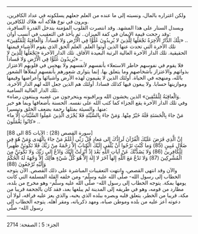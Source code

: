 ------------------------------------------------------------------------

ولكن اغتراره بالمال، ونسبته إلى ما عنده من العلم جعلهم يسلكونه في عداد
الكافرين، ويرون في نوع هلاكه أنه هلاك للكافرين.  
ويسدل الستار على هذا المشهد. وقد انتصرت القلوب المؤمنة بتدخل القدرة
السافرة، وقد رجحت قيمة الإيمان في كفة الميزان.. ثم يأخذ في التعقيب في
أنسب أوان:  
«تِلْكَ الدَّارُ الْآخِرَةُ نَجْعَلُها لِلَّذِينَ لا يُرِيدُونَ عُلُوًّا فِي الْأَرْضِ وَلا فَساداً.
وَالْعاقِبَةُ لِلْمُتَّقِينَ» ..  
تلك الآخرة التي تحدث عنها الذين أوتوا العلم. العلم الحق الذي يقوم
الأشياء قيمتها الحقيقية. تلك الدار الآخرة العالية الرتبة البعيدة الآفاق.
تلك الدار الآخرة «نَجْعَلُها لِلَّذِينَ لا يُرِيدُونَ عُلُوًّا فِي الْأَرْضِ وَلا فَساداً» ..  
فلا يقوم في نفوسهم خاطر الاستعلاء بأنفسهم لأنفسهم ولا يهجس في قلوبهم
الاعتزاز بذواتهم والاعتزاز بأشخاصهم وما يتعلق بها. إنما يتوارى شعورهم
بأنفسهم ليملأها الشعور بالله، ومنهجه في الحياة. أولئك الذين لا يقيمون
لهذه الأرض وأشيائها وأعراضها وقيمها وموازينها حسابا. ولا يبغون فيها كذلك
فسادا. أولئك هم الذين جعل الله لهم الدار الآخرة. تلك الدار العالية
السامية.  
«وَالْعاقِبَةُ لِلْمُتَّقِينَ» الذين يخشون الله ويراقبونه ويتحرجون من غضبه ويبتغون
رضاه.  
وفي تلك الدار الآخرة يقع الجزاء كما كتب الله على نفسه. الحسنة بأضعافها
وبما هو خير منها. والسيئة بمثلها رحمة بضعف الخلق وتيسيرا:  
«مَنْ جاءَ بِالْحَسَنَةِ فَلَهُ خَيْرٌ مِنْها. وَمَنْ جاءَ بِالسَّيِّئَةِ فَلا يُجْزَى الَّذِينَ عَمِلُوا
السَّيِّئاتِ إِلَّا ما كانُوا يَعْمَلُونَ» ..  
  
\[سورة القصص (28) : الآيات 85 الى 88\]  
إِنَّ الَّذِي فَرَضَ عَلَيْكَ الْقُرْآنَ لَرادُّكَ إِلى مَعادٍ قُلْ رَبِّي أَعْلَمُ مَنْ جاءَ بِالْهُدى وَمَنْ هُوَ
فِي ضَلالٍ مُبِينٍ (85) وَما كُنْتَ تَرْجُوا أَنْ يُلْقى إِلَيْكَ الْكِتابُ إِلاَّ رَحْمَةً مِنْ رَبِّكَ فَلا
تَكُونَنَّ ظَهِيراً لِلْكافِرِينَ (86) وَلا يَصُدُّنَّكَ عَنْ آياتِ اللَّهِ بَعْدَ إِذْ أُنْزِلَتْ إِلَيْكَ وَادْعُ
إِلى رَبِّكَ وَلا تَكُونَنَّ مِنَ الْمُشْرِكِينَ (87) وَلا تَدْعُ مَعَ اللَّهِ إِلهاً آخَرَ لا إِلهَ إِلاَّ
هُوَ كُلُّ شَيْءٍ هالِكٌ إِلاَّ وَجْهَهُ لَهُ الْحُكْمُ وَإِلَيْهِ تُرْجَعُونَ (88)  
والآن وقد انتهى القصص، وانتهت التعقيبات المباشرة على ذلك القصص. الآن
يتوجه الخطاب إلى رسول الله- صلّى الله عليه وسلّم- ومن خلفه القلة المسلمة
التي كانت يومها بمكة. يتوجه الخطاب إلى رسول الله- صلّى الله عليه وسلّم-
وهو مخرج من بلده، مطارد من قومه، وهو في طريقه إلى المدينة لم يبلغها بعد،
فقد كان بالجحفة قريبا من مكة، قريبا من الخطر، يتعلق قلبه وبصره ببلده
الذي يحبه، والذي يعز عليه فراقه، لولا أن دعوته أعز عليه من بلده وموطن
صباه، ومهد ذكرياته، ومقر أهله. يتوجه الخطاب إلى رسول الله- صلّى

------------------------------------------------------------------------

الجزء: 5 ¦ الصفحة: 2714
